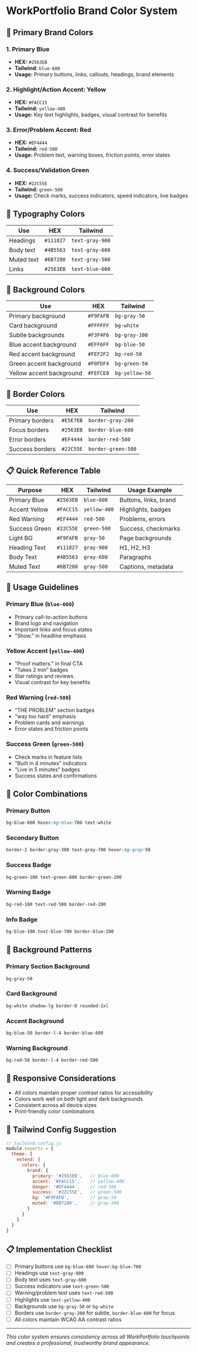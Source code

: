 # WorkPortfolio Brand Color System

## 🎨 Primary Brand Colors

### 1. **Primary Blue**
- **HEX:** `#2563EB`
- **Tailwind:** `blue-600`
- **Usage:** Primary buttons, links, callouts, headings, brand elements

### 2. **Highlight/Action Accent: Yellow**
- **HEX:** `#FACC15`
- **Tailwind:** `yellow-400`
- **Usage:** Key text highlights, badges, visual contrast for benefits

### 3. **Error/Problem Accent: Red**
- **HEX:** `#EF4444`
- **Tailwind:** `red-500`
- **Usage:** Problem text, warning boxes, friction points, error states

### 4. **Success/Validation Green**
- **HEX:** `#22C55E`
- **Tailwind:** `green-500`
- **Usage:** Check marks, success indicators, speed indicators, live badges

## 📝 Typography Colors

| Use              | HEX       | Tailwind        |
| ---------------- | --------- | --------------- |
| Headings         | `#111827` | `text-gray-900` |
| Body text        | `#4B5563` | `text-gray-600` |
| Muted text       | `#6B7280` | `text-gray-500` |
| Links            | `#2563EB` | `text-blue-600` |

## 🎯 Background Colors

| Use                    | HEX       | Tailwind     |
| ---------------------- | --------- | ------------ |
| Primary background     | `#F9FAFB` | `bg-gray-50` |
| Card background        | `#FFFFFF` | `bg-white`   |
| Subtle backgrounds     | `#F3F4F6` | `bg-gray-100` |
| Blue accent background | `#EFF6FF` | `bg-blue-50` |
| Red accent background  | `#FEF2F2` | `bg-red-50`   |
| Green accent background| `#F0FDF4` | `bg-green-50` |
| Yellow accent background| `#FEFCE8` | `bg-yellow-50` |

## 🎨 Border Colors

| Use              | HEX       | Tailwind        |
| ---------------- | --------- | --------------- |
| Primary borders  | `#E5E7EB` | `border-gray-200` |
| Focus borders    | `#2563EB` | `border-blue-600` |
| Error borders    | `#EF4444` | `border-red-500`  |
| Success borders  | `#22C55E` | `border-green-500` |

## 📋 Quick Reference Table

| Purpose       | HEX       | Tailwind     | Usage Example |
| ------------- | --------- | ------------ | ------------- |
| Primary Blue  | `#2563EB` | `blue-600`   | Buttons, links, brand |
| Accent Yellow | `#FACC15` | `yellow-400` | Highlights, badges |
| Red Warning   | `#EF4444` | `red-500`    | Problems, errors |
| Success Green | `#22C55E` | `green-500`  | Success, checkmarks |
| Light BG      | `#F9FAFB` | `gray-50`    | Page backgrounds |
| Heading Text  | `#111827` | `gray-900`   | H1, H2, H3 |
| Body Text     | `#4B5563` | `gray-600`   | Paragraphs |
| Muted Text    | `#6B7280` | `gray-500`   | Captions, metadata |

## 🎯 Usage Guidelines

### **Primary Blue (`blue-600`)**
- Primary call-to-action buttons
- Brand logo and navigation
- Important links and focus states
- "Show." in headline emphasis

### **Yellow Accent (`yellow-400`)**
- "Proof matters." in final CTA
- "Takes 2 min" badges
- Star ratings and reviews
- Visual contrast for key benefits

### **Red Warning (`red-500`)**
- "THE PROBLEM" section badges
- "way too hard" emphasis
- Problem cards and warnings
- Error states and friction points

### **Success Green (`green-500`)**
- Check marks in feature lists
- "Built in 4 minutes" indicators
- "Live in 5 minutes" badges
- Success states and confirmations

## 🎨 Color Combinations

### **Primary Button**
```css
bg-blue-600 hover:bg-blue-700 text-white
```

### **Secondary Button**
```css
border-2 border-gray-300 text-gray-700 hover:bg-gray-50
```

### **Success Badge**
```css
bg-green-100 text-green-800 border-green-200
```

### **Warning Badge**
```css
bg-red-100 text-red-500 border-red-200
```

### **Info Badge**
```css
bg-blue-100 text-blue-700 border-blue-200
```

## 🎨 Background Patterns

### **Primary Section Background**
```css
bg-gray-50
```

### **Card Background**
```css
bg-white shadow-lg border-0 rounded-2xl
```

### **Accent Background**
```css
bg-blue-50 border-l-4 border-blue-600
```

### **Warning Background**
```css
bg-red-50 border-l-4 border-red-500
```

## 📱 Responsive Considerations

- All colors maintain proper contrast ratios for accessibility
- Colors work well on both light and dark backgrounds
- Consistent across all device sizes
- Print-friendly color combinations

## 🔧 Tailwind Config Suggestion

```js
// tailwind.config.js
module.exports = {
  theme: {
    extend: {
      colors: {
        brand: {
          primary: '#2563EB',   // blue-600
          accent: '#FACC15',    // yellow-400
          danger: '#EF4444',    // red-500
          success: '#22C55E',   // green-500
          bg: '#F9FAFB',        // gray-50
          muted: '#6B7280',     // gray-500
        }
      }
    }
  }
}
```

## 📋 Implementation Checklist

- [ ] Primary buttons use `bg-blue-600 hover:bg-blue-700`
- [ ] Headings use `text-gray-900`
- [ ] Body text uses `text-gray-600`
- [ ] Success indicators use `text-green-500`
- [ ] Warning/problem text uses `text-red-500`
- [ ] Highlights use `text-yellow-400`
- [ ] Backgrounds use `bg-gray-50` or `bg-white`
- [ ] Borders use `border-gray-200` for subtle, `border-blue-600` for focus
- [ ] All colors maintain WCAG AA contrast ratios

---

*This color system ensures consistency across all WorkPortfolio touchpoints and creates a professional, trustworthy brand appearance.* 